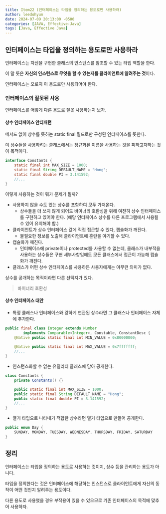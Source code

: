 ```yaml
---
title: Item22 (인터페이스는 타입을 정의하는 용도로만 사용하라)
author: leedohyun
date: 2024-07-09 20:13:00 -0500
categories: [JAVA, Effective-Java]
tags: [Java, Effective Java]
---
```


## 인터페이스는 타입을 정의하는 용도로만 사용하라

인터페이스는 자신을 구현한 클래스의 인스턴스를 참조할 수 있는 타입 역할을 한다.

이 말 뜻은 **자신의 인스턴스로 무엇을 할 수 있는지를 클라이언트에 알려주는 것**이다.

인터페이스는 오로지 이 용도로만 사용되어야 한다.

### 인터페이스의 잘못된 사용

인터페이스를 어떻게 다른 용도로 잘못 사용하는지 보자.

#### 상수 인터페이스 안티패턴

메서드 없이 상수를 뜻하는 static final 필드로만 구성된 인터페이스를 뜻한다.

이 상수들을 사용하려는 클래스에서는 정규화된 이름을 사용하는 것을 피하고자하는 것이 목적이다.

```java
interface Constants {
	static final int MAX_SIZE = 1000;
	static final String DEFAULT_NAME = "Hong";
	static final double PI = 3.141592;
	//...
}
```

이렇게 사용하는 것이 뭐가 문제가 될까?

- 사용하지 않을 수도 있는 상수를 포함하여 모두 가져온다.
	- 상수들을 더 쓰지 않게 되어도 바이너리 호환성을 위해 여전히 상수 인터페이스를 구현하고 있어야 한다. (해당 인터페이스 상수를 다른 프로그램에서 사용될 수 있어 유지해야 함.)
- 클라이언트가 상수 인터페이스 값에 직접 접근할 수 있다, 캡슐화가 깨진다.
	- 불필요한 정보를 노출해 클라이언트에 혼란을 야기할 수 있다.
- 캡슐화가 깨진다.
	- 인터페이스에 private이나 protected를 사용할 수 없는데, 클래스가 내부적을 사용하는 상수들은 구현 세부사항임에도 모든 클래스에서 접근이 가능해 캡슐화가 깨진다.
- 클래스가 어떤 상수 인터페이스를 사용하든 사용자에게는 아무런 의미가 없다. 

상수를 공개하는 목적이라면 다른 선택지가 있다.

> 바이너리 호환성

#### 상수 인터페이스 대안

- 특정 클래스나 인터페이스와 강하게 연관된 상수라면 그 클래스나 인터페이스 자체에 추가한다.

```java
public final class Integer extends Number  
        implements Comparable<Integer>, Constable, ConstantDesc {  
	@Native public static final int MIN_VALUE = 0x80000000;  
	  
	@Native public static final int MAX_VALUE = 0x7fffffff;
	//...
}
```

- 인스턴스화할 수 없는 유틸리티 클래스에 담아 공개한다.

```java
class Constants {
	private Constants() {}

	public static final int MAX_SIZE = 1000;
	public static final String DEFAULT_NAME = "Hong";
	public static final double PI = 3.141592;
	//...
}	
```

- 열거 타입으로 나타내기 적합한 상수라면 열거 타입으로 만들어 공개한다.

```java
public enum Day { 
	SUNDAY, MONDAY, TUESDAY, WEDNESDAY, THURSDAY, FRIDAY, SATURDAY 
}
```

## 정리

인터페이스는 타입을 정의하는 용도로 사용하는 것이지, 상수 등을 관리하는 용도가 아니다.

타입을 정의한다는 것은 인터페이스에 해당하는 인스턴스로 클라이언트에게 자신의 동작이 어떤 것인지 알려주는 용도이다.

다른 용도로 사용했을 경우 부작용이 있을 수 있으므로 기존 인터페이스의 목적에 맞추어 사용하자.